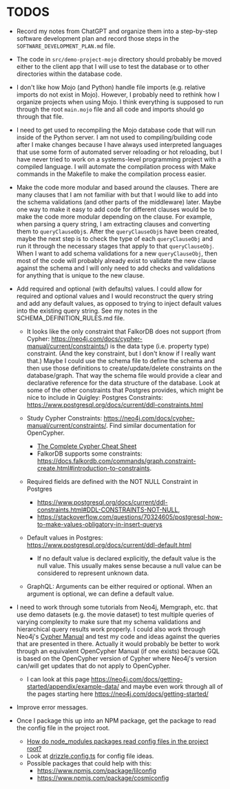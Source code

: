 # TODOS

* Record my notes from ChatGPT and organize them into a step-by-step software development plan and record those steps in the `SOFTWARE_DEVELOPMENT_PLAN.md` file.
* The code in `src/demo-project-mojo` directory should probably be moved either to the client app that I will use to test the database or to other directories within the database code.
* I don't like how Mojo (and Python) handle file imports (e.g. relative imports do not exist in Mojo). However, I probably need to rethink how I organize projects when using Mojo. I think everything is supposed to run through the root `main.mojo` file and all code and imports should go through that file.
* I need to get used to recompiling the Mojo database code that will run inside of the Python server. I am not used to compiling/building code after I make changes because I have always used interpreted languages that use some form of automated server reloading or hot reloading, but I have never tried to work on a systems-level programming project with a compiled language. I will automate the compilation process with Make commands in the Makefile to make the compilation process easier.


* Make the code more modular and based around the clauses. There are many clauses that I am not familiar with but that I would like to add into the schema validations (and other parts of the middleware) later. Maybe one way to make it easy to add code for different clauses would be to make the code more modular depending on the clause. For example, when parsing a query string, I am extracting clauses and converting them to `queryClauseObj`s. After the `queryClauseObj`s have been created, maybe the next step is to check the type of each `queryClauseObj` and run it through the necessary stages that apply to that `queryClauseObj`. When I want to add schema validations for a new `queryClauseObj`, then most of the code will probably already exist to validate the new clause against the schema and I will only need to add checks and validations for anything that is unique to the new clause.
* Add required and optional (with defaults) values. I could allow for required and optional values and I would reconstruct the query string and add any default values, as opposed to trying to inject default values into the existing query string. See my notes in the SCHEMA_DEFINITION_RULES.md file.
    * It looks like the only constraint that FalkorDB does not support (from Cypher: https://neo4j.com/docs/cypher-manual/current/constraints/) is the data type (i.e. property type) constraint. (And the key constraint, but I don't know if I really want that.) Maybe I could use the schema file to define the schema and then use those definitions to create/update/delete constraints on the database/graph. That way the schema file would provide a clear and declarative reference for the data structure of the database. Look at some of the other constraints that Postgres provides, which might be nice to include in Quigley: Postgres Constraints: https://www.postgresql.org/docs/current/ddl-constraints.html

    * Study Cypher Constraints: https://neo4j.com/docs/cypher-manual/current/constraints/. Find similar documentation for OpenCypher.
        * [The Complete Cypher Cheat Sheet](https://memgraph.com/blog/cypher-cheat-sheet)
        * FalkorDB supports some constraints: https://docs.falkordb.com/commands/graph.constraint-create.html#introduction-to-constraints.
    * Required fields are defined with the NOT NULL Constraint in Postgres
        * https://www.postgresql.org/docs/current/ddl-constraints.html#DDL-CONSTRAINTS-NOT-NULL, 
        * https://stackoverflow.com/questions/70324605/postgresql-how-to-make-values-obligatory-in-insert-querys
    * Default values in Postgres: https://www.postgresql.org/docs/current/ddl-default.html
        * If no default value is declared explicitly, the default value is the null value. This usually makes sense because a null value can be considered to represent unknown data.
    * GraphQL: Arguments can be either required or optional. When an argument is optional, we can define a default value.

* I need to work through some tutorials from Neo4j, Memgraph, etc. that use demo datasets (e.g. the movie dataset) to test multiple queries of varying complexity to make sure that my schema validations and hierarchical query results work properly. I could also work through Neo4j's [Cypher Manual](https://neo4j.com/docs/cypher-manual/current/introduction/) and test my code and ideas against the queries that are presented in there. Actually it would probably be better to work through an equivalent OpenCypher Manual (if one exists) because GQL is based on the OpenCypher version of Cypher where Neo4j's version can/will get updates that do not apply to OpenCypher.
  * I can look at this page https://neo4j.com/docs/getting-started/appendix/example-data/ and maybe even work through all of the pages starting here https://neo4j.com/docs/getting-started/
* Improve error messages.
* Once I package this up into an NPM package, get the package to read the config file in the project root.
  * [How do node_modules packages read config files in the project root?](https://stackoverflow.com/questions/56729491/how-do-node-modules-packages-read-config-files-in-the-project-root)
  * Look at [drizzle.config.ts](https://orm.drizzle.team/docs/drizzle-config-file) for config file ideas.
  * Possible packages that could help with this:
    * https://www.npmjs.com/package/lilconfig
    * https://www.npmjs.com/package/cosmiconfig

